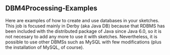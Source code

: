 ## DBM4Processing-Examples 
Here are examples of how to create and use databases in your sketches. 
This job is focused mainly in Derby (aka Java DB) because that RDBMS has been included with
the distributed package of Java since Java 6.0, so it is not necesary to add any more to use it with sketches.
Nevertheless, it is possible to use other DBMSs such as MySQL with few modifications (plus the installation of MySQL, of course). 
